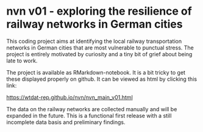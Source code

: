 # nvn v01 - exploring the resilience of railway networks in German cities

This coding project aims at identifying the local railway transportation networks in German cities that are most vulnerable to punctual stress. The project is entirely motivated by curiosity and a tiny bit of grief about being late to work.

The project is available as RMarkdown-notebook. It is a bit tricky to get these displayed properly on github. It can be viewed as html by clicking this link:

https://wtdat-rep.github.io/nvn/nvn_main_v01.html

The data on the railway networks are collected manually and will be expanded in the future. This is a functional first release with a still incomplete data basis and preliminary findings.
